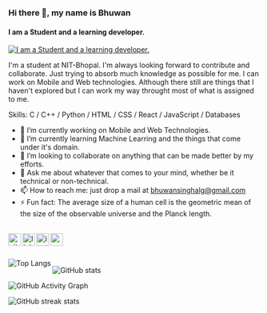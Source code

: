 ### Hi there 👋, my name is **Bhuwan**
#### I am a Student and a learning developer.
<!-- ![I am a Student and a learning developer.](https://cdn.pixabay.com/photo/2018/09/27/09/22/artificial-intelligence-3706562_960_720.jpg) -->
[![I am a Student and a learning developer.](https://i.postimg.cc/7LC46k1n/background-Made-with-Design-Cap.jpg)](https://postimg.cc/jWrmgBFD)

I'm a student at NIT-Bhopal. I'm always looking forward to contribute and collaborate. Just trying to absorb much knowledge as possible for me. I can work on Mobile and Web technologies. Although there still are things that I haven't explored but I can work my way throught most of what is assigned to me.

Skills: C / C++ / Python / HTML / CSS / React / JavaScript / Databases

- 🔭 I’m currently working on Mobile and Web Technologies. 
- 🌱 I’m currently learning Machine Learring and the things that come under it's domain. 
- 👯 I’m looking to collaborate on anything that can be made better by my efforts. 
- 💬 Ask me about whatever that comes to your mind, whether be it technical or non-technical. 
- 📫 How to reach me: just drop a mail at bhuwansinghalg@gmail.com 
- ⚡ Fun fact: The average size of a human cell is the geometric mean of the size of the observable universe and the Planck length. 
<br/>
<a href="https://github.com/BhuwanSingh">
  <img align="left" alt="github" height="25px" src="https://cdn.jsdelivr.net/npm/simple-icons@v3.0.1/icons/github.svg" />
</a>
<a href="https://www.linkedin.com/in/bhuwan-singh-677b421a/">
  <img align="left" alt="linkdein" height="25px" src="https://cdn.jsdelivr.net/npm/simple-icons@v3.0.1/icons/linkedin.svg" />
</a>
<a href="https://www.instagram.com/i_bhuwan/">
  <img align="left" alt="instagram" height="25px" src="https://cdn.jsdelivr.net/npm/simple-icons@v3.0.1/icons/instagram.svg" />
</a>
<a href="mailto: bhuwansinghalg@gmail.com">
  <img align="left" alt="email" height="25px" src="https://cdn.jsdelivr.net/npm/simple-icons@v3.0.1/icons/gmail.svg" />
</a>

<br/>
<br/>
<br/>
<a href="https://github.com/BhuwanSingh">
  <img align="left" alt="Top Langs" src="https://github-readme-stats.vercel.app/api/top-langs/?layout=compact&username=BhuwanSingh&theme=github_dark" />
</a>

![GitHub stats](https://github-readme-stats.vercel.app/api?username=BhuwanSingh&show_icons=true&layout=compact&theme=github_dark)  

![GitHub Activity Graph](https://activity-graph.herokuapp.com/graph?username=BhuwanSingh)  

![GitHub streak stats](https://github-readme-streak-stats.herokuapp.com?user=BhuwanSingh&theme=dark)  


